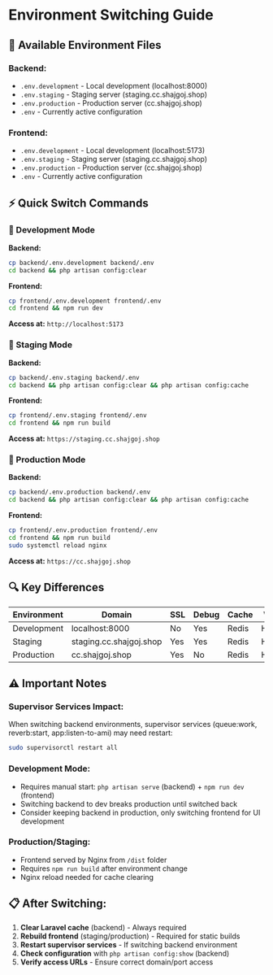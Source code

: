 # Environment Switching Guide

## 📁 Available Environment Files

### Backend:
- `.env.development` - Local development (localhost:8000)
- `.env.staging` - Staging server (staging.cc.shajgoj.shop)
- `.env.production` - Production server (cc.shajgoj.shop)
- `.env` - Currently active configuration

### Frontend:
- `.env.development` - Local development (localhost:5173)
- `.env.staging` - Staging server (staging.cc.shajgoj.shop)
- `.env.production` - Production server (cc.shajgoj.shop)
- `.env` - Currently active configuration

## ⚡ Quick Switch Commands

### 🔧 Development Mode
**Backend:**
```bash
cp backend/.env.development backend/.env
cd backend && php artisan config:clear
```

**Frontend:**
```bash
cp frontend/.env.development frontend/.env
cd frontend && npm run dev
```

**Access at:** `http://localhost:5173`

### 🚧 Staging Mode
**Backend:**
```bash
cp backend/.env.staging backend/.env
cd backend && php artisan config:clear && php artisan config:cache
```

**Frontend:**
```bash
cp frontend/.env.staging frontend/.env
cd frontend && npm run build
```

**Access at:** `https://staging.cc.shajgoj.shop`

### 🚀 Production Mode
**Backend:**
```bash
cp backend/.env.production backend/.env
cd backend && php artisan config:clear && php artisan config:cache
```

**Frontend:**
```bash
cp frontend/.env.production frontend/.env
cd frontend && npm run build
sudo systemctl reload nginx
```

**Access at:** `https://cc.shajgoj.shop`

## 🔍 Key Differences

| Environment | Domain | SSL | Debug | Cache | WebSocket | Database |
|-------------|--------|-----|-------|-------|-----------|----------|
| Development | localhost:8000 | No | Yes | Redis | HTTP:8080 | call_center_shajgoj_db |
| Staging | staging.cc.shajgoj.shop | Yes | Yes | Redis | HTTPS:8081 | call_center_shajgoj_staging_db |
| Production | cc.shajgoj.shop | Yes | No | Redis | HTTPS:8080 | call_center_shajgoj_db |

## ⚠️ Important Notes

### Supervisor Services Impact:
When switching backend environments, supervisor services (queue:work, reverb:start, app:listen-to-ami) may need restart:
```bash
sudo supervisorctl restart all
```

### Development Mode:
- Requires manual start: `php artisan serve` (backend) + `npm run dev` (frontend)
- Switching backend to dev breaks production until switched back
- Consider keeping backend in production, only switching frontend for UI development

### Production/Staging:
- Frontend served by Nginx from `/dist` folder
- Requires `npm run build` after environment change
- Nginx reload needed for cache clearing

## 📋 After Switching:

1. **Clear Laravel cache** (backend) - Always required
2. **Rebuild frontend** (staging/production) - Required for static builds
3. **Restart supervisor services** - If switching backend environment
4. **Check configuration** with `php artisan config:show` (backend)
5. **Verify access URLs** - Ensure correct domain/port access